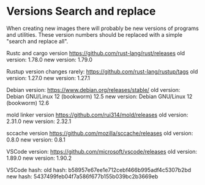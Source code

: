 # Versions Search and replace

When creating new images there will probably be new versions of programs and utilities.
These version numbers should be replaced with a simple "search and replace all".

Rustc and cargo version
<https://github.com/rust-lang/rust/releases>
old version: 1.78.0
new version: 1.79.0

Rustup version changes rarely:
<https://github.com/rust-lang/rustup/tags>
old version: 1.27.0
new version: 1.27.1

Debian version:
<https://www.debian.org/releases/stable/>
old version: Debian GNU/Linux 12 (bookworm) 12.5
new version: Debian GNU/Linux 12 (bookworm) 12.6

mold linker version
<https://github.com/rui314/mold/releases>
old version: 2.31.0
new version: 2.32.1

sccache version
<https://github.com/mozilla/sccache/releases>
old version: 0.8.0
new version: 0.8.1

VSCode version:
<https://github.com/microsoft/vscode/releases>
old version: 1.89.0
new version: 1.90.2

VSCode hash:
old hash: b58957e67ee1e712cebf466b995adf4c5307b2bd
new hash: 5437499feb04f7a586f677b155b039bc2b3669eb
